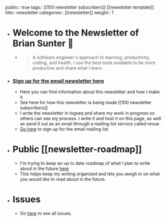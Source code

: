 public:: true
tags:: [[100 newsletter subscribers]] [[newsletter template]]
title:: newsletter
categories:: [[newsletter]]
weight:: 1

- # Welcome to the Newsletter of Brian Sunter 🧠
	- > A software engineer's approach to learning, productivity, coding, and health. 
	  I use the best tools available to be more productive and share what I learn.
- ###  [Sign up for the email newsletter here](http://newsletter.briansunter.com)
	- Here you can find information about this newsletter and how I make it
	- See here for how this newsletter is being made [[100 newsletter subscribers]]
	- I write the newsletter in logseq and share my work in progress so others can see my process. I write it and host it on this page, as well as send it out as an email through a mailing list service called revue
	- [Go here](http://newsletter.briansunter.com) to sign up for the email mailing list
- # Public [[newsletter-roadmap]]
	- I'm trying to keep an up to date roadmap of what I plan to write about in the future [here]([[newsletter-roadmap]])
	- This helps keep my writing organized and lets you weigh in on what you would like to read about in the future.
- # Issues
	- Go [here](/categories/newsletter) to see all issues.